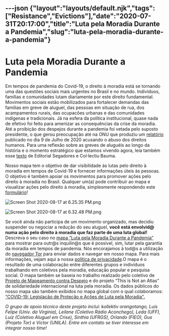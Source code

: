 ---json
{"layout":"layouts/default.njk","tags":["Resistance","Evictions"],"date":"2020-07-31T20:17:00","title":"Luta pela Moradia Durante a Pandemia","slug":"luta-pela-moradia-durante-a-pandemia"}
---

Luta pela Moradia Durante a Pandemia
====================================

Em tempos de pandemia do Covid-19, o direito à moradia está se tornando uma das questões sociais mais urgentes no Brasil e no mundo. Indivíduos, famílias e comunidades lutam diariamente por este direito fundamental. Movimentos sociais estão mobilizados para fortalecer demandas das familias em greve de aluguel, das pessoas em situação de rua, dos acampamentos rurais, das ocupacões urbanas e das comunidades indígenas e tradicionais. Já na esfera da política institucional, quase nada de efetivo foi feito para amenizar as consequências da crise da moradia. Até a proibição dos despejos durante a pandemia foi vetada pelo suposto presidente, o que gerou preocupação até na ONU que produziu um [relatório](https://urldefense.proofpoint.com/v2/url?u=https-3A__www.ohchr.org_EN_NewsEvents_Pages_DisplayNews.aspx-3FNewsID-3D26059-26LangID-3DE&d=DwMFaQ&c=slrrB7dE8n7gBJbeO0g-IQ&r=Ku2hCsohzcN9VTUWK_-sB6ojj6d9dpKwYdf8Nbp1S8E&m=ZfxYet2zu-3CW04SI8Ao3wAiS5GrhE7L7vdUN1gNGgU&s=mkflfKs3VGNmlSxF8921DAE_9wn-e2HVd-1WKZCwT2U&e=) publicado no dia 9 de Julho de 2020 acusando o abuso dos direitos humanos. Para uma reflexão sobre as greves de aluguéis ao longo da história e o momento estratégico que estamos vivendo agora, leia também esse [texto](https://urldefense.proofpoint.com/v2/url?u=https-3A__de.crimethinc.com_2020_04_08_greve-2Dde-2Dalugueis-2Duma-2Danalise-2Destrategica-2Ddas-2Dgreves-2Dde-2Dalugueis-2Dao-2Dlongo-2Dda-2Dhistoria-2De-2Dagora-2D1&d=DwMFaQ&c=slrrB7dE8n7gBJbeO0g-IQ&r=Ku2hCsohzcN9VTUWK_-sB6ojj6d9dpKwYdf8Nbp1S8E&m=ZfxYet2zu-3CW04SI8Ao3wAiS5GrhE7L7vdUN1gNGgU&s=emED3_dbIxWsnC--jAsJupzJfOQT3bxyZ-xucKKm_6I&e=) de Editorial Segadores e Col·lectiu Bauma.

Nosso mapa tem o objetivo de dar visibilidade às lutas pelo direito à moradia em tempos de Covid-19 e fornecer informações úteis às pessoas. O objetivo é também apoiar os movimentos para promover ações pelo direito à moradia no Brasil. Qualquer um(a) pode contribuir ao mapa e visualizar ações pelo direito à moradia, simplesmente respondendo este [formulário](https://urldefense.proofpoint.com/v2/url?u=https-3A__reclus.mapacovid19.online_form_hausjustice&d=DwMFaQ&c=slrrB7dE8n7gBJbeO0g-IQ&r=Ku2hCsohzcN9VTUWK_-sB6ojj6d9dpKwYdf8Nbp1S8E&m=ZfxYet2zu-3CW04SI8Ao3wAiS5GrhE7L7vdUN1gNGgU&s=99Deparuax1JPhpyyViVPzHh1zQW5EJhjXghjXPLpUw&e=)!

![Screen Shot 2020-08-17 at 6.25.35 PM.png](https://images.squarespace-cdn.com/content/v1/52b7d7a6e4b0b3e376ac8ea2/1597704727877-LN30RSNJZ2YBC89HUY2Z/ke17ZwdGBToddI8pDm48kHM_FkGv5kpuJCH1IeqrIK9Zw-zPPgdn4jUwVcJE1ZvWQUxwkmyExglNqGp0IvTJZamWLI2zvYWH8K3-s_4yszcp2ryTI0HqTOaaUohrI8PIF8HceZ9Gt94v9qgoH7muAoua-3JJ3TN9jxf9SplCixY/Screen+Shot+2020-08-17+at+6.25.35+PM.png)

![Screen Shot 2020-08-17 at 6.32.48 PM.png](https://images.squarespace-cdn.com/content/v1/52b7d7a6e4b0b3e376ac8ea2/1597704272503-0Y0V6KSEB32TYFANEPY0/ke17ZwdGBToddI8pDm48kFruVVZnQ4rnq9c2YeHjd0IUqsxRUqqbr1mOJYKfIPR7LoDQ9mXPOjoJoqy81S2I8N_N4V1vUb5AoIIIbLZhVYxCRW4BPu10St3TBAUQYVKcGeDr4m4KPjKfy1JPPywrPRjHBNv7iVtKrLRWBotd7xVE0SYFxpf6sgZpl5KUqpvY/Screen+Shot+2020-08-17+at+6.32.48+PM.png)

Se você ainda não participa de um movimento organizado, mas decidiu suspender ou negociar a redução do seu aluguel, **você está envolvid@ numa ação pelo direito à moradia que faz parte de uma luta global!** Descreva o seu caso no [mapa “Luta pela Moradia Durante a Pandemia”](https://urldefense.proofpoint.com/v2/url?u=https-3A__mapacovid19.online&d=DwMFaQ&c=slrrB7dE8n7gBJbeO0g-IQ&r=Ku2hCsohzcN9VTUWK_-sB6ojj6d9dpKwYdf8Nbp1S8E&m=ZfxYet2zu-3CW04SI8Ao3wAiS5GrhE7L7vdUN1gNGgU&s=xrpE-XPgaNM-tZnPzc9OUW_KyodgNBOU0ohAPXeXYwA&e=) para mostrar para outr@s inquilin@s que é possivel, sim, lutar pela garantia da moradia em tempos de pandemia. Nós encorajamos à tod@s a utilização do [navegador Tor](https://urldefense.proofpoint.com/v2/url?u=https-3A__www.torproject.org_pt-2DBR_download_&d=DwMFaQ&c=slrrB7dE8n7gBJbeO0g-IQ&r=Ku2hCsohzcN9VTUWK_-sB6ojj6d9dpKwYdf8Nbp1S8E&m=ZfxYet2zu-3CW04SI8Ao3wAiS5GrhE7L7vdUN1gNGgU&s=A_rNgW1cPX6dP7phXb6lZ5tGiCUh-yQG6YO_mFLvadI&e=) para enviar dados e navegar em nosso mapa. Para mais informações, vejam aqui a nossa [política de privacidade](https://urldefense.proofpoint.com/v2/url?u=https-3A__reclus.mapacovid19.online_privacidade&d=DwMFaQ&c=slrrB7dE8n7gBJbeO0g-IQ&r=Ku2hCsohzcN9VTUWK_-sB6ojj6d9dpKwYdf8Nbp1S8E&m=ZfxYet2zu-3CW04SI8Ao3wAiS5GrhE7L7vdUN1gNGgU&s=xiBWIG-h7S6muQceKe_ltPFxkgRCrxaBYDEJlBhXv1o&e=).O mapa é o resultado de uma colaboração entre diferentes grupos e indivíduos trabalhando em coletivos pela moradia, educação popular e pesquisa social. O mapa também se baseia no trabalho realizado pelo coletivo de [Projeto de Mapeamento contra Despejo](https://urldefense.proofpoint.com/v2/url?u=https-3A__antievictionmap.com_&d=DwMFaQ&c=slrrB7dE8n7gBJbeO0g-IQ&r=Ku2hCsohzcN9VTUWK_-sB6ojj6d9dpKwYdf8Nbp1S8E&m=ZfxYet2zu-3CW04SI8Ao3wAiS5GrhE7L7vdUN1gNGgU&s=oJq6X9RtJ1J-CTTNW0aJ9c_5UkZ0885AYL05dD8b6Hk&e=) e do projeto “This is Not an Atlas” de solidariedade internacional na luta pela moradia. Os dados públicos do nosso mapa são também exibidos no mapa global com o qual colaboramos: [“COVID-19: Legislacão de Proteção e Ações de Luta pela Moradia"](https://urldefense.proofpoint.com/v2/url?u=https-3A__covid19.antievictionmap.com_&d=DwMFaQ&c=slrrB7dE8n7gBJbeO0g-IQ&r=Ku2hCsohzcN9VTUWK_-sB6ojj6d9dpKwYdf8Nbp1S8E&m=ZfxYet2zu-3CW04SI8Ao3wAiS5GrhE7L7vdUN1gNGgU&s=PgHpurBg6Tu9IN-i9L5CjuqQWHy9vHB3opaRXYJs27U&e=)[.](https://urldefense.proofpoint.com/v2/url?u=https-3A__covid19.antievictionmap.com_&d=DwMFaQ&c=slrrB7dE8n7gBJbeO0g-IQ&r=Ku2hCsohzcN9VTUWK_-sB6ojj6d9dpKwYdf8Nbp1S8E&m=ZfxYet2zu-3CW04SI8Ao3wAiS5GrhE7L7vdUN1gNGgU&s=PgHpurBg6Tu9IN-i9L5CjuqQWHy9vHB3opaRXYJs27U&e=)

_O grupo de apoio técnico deste projeto inclui: kollektiv orangotango, Luis Felipe (Univ. da Virginia), Leilane (Coletivo Rádio Aconchego), Leda (UFF), Luiz (Coletivo Aluguel em Crise), Sinthia (UFRGS), Orlando (FIEO), Gus (Projeto Tor) e Victor (UNILA). Entre em contato se tiver interesse em integrar nosso time!_